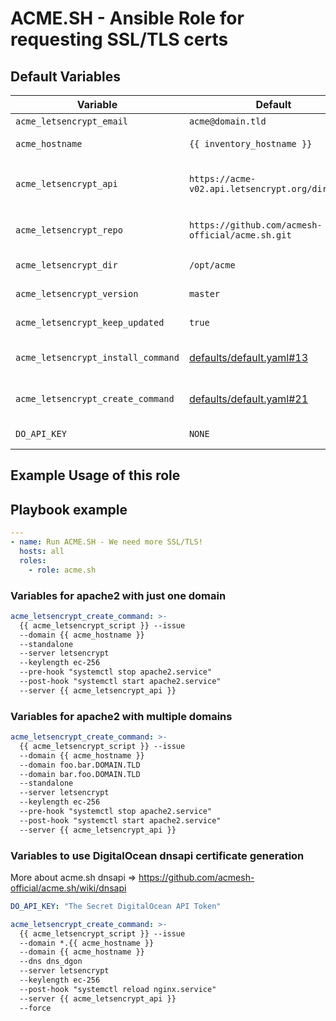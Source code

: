 # ACME.SH - Ansible Role for requesting SSL/TLS certs

## Default Variables

| **Variable**                       | **Default**                                          | **Description**                                                                                                             |
| ---------------------------------- | ---------------------------------------------------- | --------------------------------------------------------------------------------------------------------------------------- |
| `acme_letsencrypt_email`           | `acme@domain.tld`                                    | The mail to receive mails to                                                                                                |
| `acme_hostname`                    | `{{ inventory_hostname }}`                           | The default host name to acquire a cert for                                                                                 |
| `acme_letsencrypt_api`             | `https://acme-v02.api.letsencrypt.org/directory`     | By default production, you might want to use `https://acme-staging-v02.api.letsencrypt.org/directory` for staging dev certs |
| `acme_letsencrypt_repo`            | `https://github.com/acmesh-official/acme.sh.git`     | The repository where to acquire acme.sh from, in case you run a mirror / fork                                               |
| `acme_letsencrypt_dir`             | `/opt/acme`                                          | Where acme.sh should be installed to                                                                                        |
| `acme_letsencrypt_version`         | `master`                                             | Which git version / branch to checkout                                                                                      |
| `acme_letsencrypt_keep_updated`    | `true`                                               | Update the git repository when re-running this role?                                                                        |
| `acme_letsencrypt_install_command` | [defaults/default.yaml#13](./defaults/main.yaml#L13) | The acme.sh install command for the local configuration for cert creating                                                   |
| `acme_letsencrypt_create_command`  | [defaults/default.yaml#21](./defaults/main.yaml#L13) | The acme.sh create cert command, here you can add the `--force` option to force a renewal                                   |
| `DO_API_KEY` | `NONE` | A DigitalOcean API key which is by default empty |

## Example Usage of this role

## Playbook example

```yaml
---
- name: Run ACME.SH - We need more SSL/TLS!
  hosts: all
  roles:
    - role: acme.sh
```

### Variables for apache2 with just one domain

```yaml
acme_letsencrypt_create_command: >-
  {{ acme_letsencrypt_script }} --issue
  --domain {{ acme_hostname }}
  --standalone
  --server letsencrypt
  --keylength ec-256
  --pre-hook "systemctl stop apache2.service"
  --post-hook "systemctl start apache2.service"
  --server {{ acme_letsencrypt_api }}
```

### Variables for apache2 with multiple domains

```yaml
acme_letsencrypt_create_command: >-
  {{ acme_letsencrypt_script }} --issue
  --domain {{ acme_hostname }}
  --domain foo.bar.DOMAIN.TLD
  --domain bar.foo.DOMAIN.TLD
  --standalone
  --server letsencrypt
  --keylength ec-256
  --pre-hook "systemctl stop apache2.service"
  --post-hook "systemctl start apache2.service"
  --server {{ acme_letsencrypt_api }}
```

### Variables to use DigitalOcean dnsapi certificate generation

More about acme.sh dnsapi => <https://github.com/acmesh-official/acme.sh/wiki/dnsapi>

```yaml
DO_API_KEY: "The Secret DigitalOcean API Token"

acme_letsencrypt_create_command: >-
  {{ acme_letsencrypt_script }} --issue
  --domain *.{{ acme_hostname }}
  --domain {{ acme_hostname }}
  --dns dns_dgon
  --server letsencrypt
  --keylength ec-256
  --post-hook "systemctl reload nginx.service"
  --server {{ acme_letsencrypt_api }}
  --force
```

